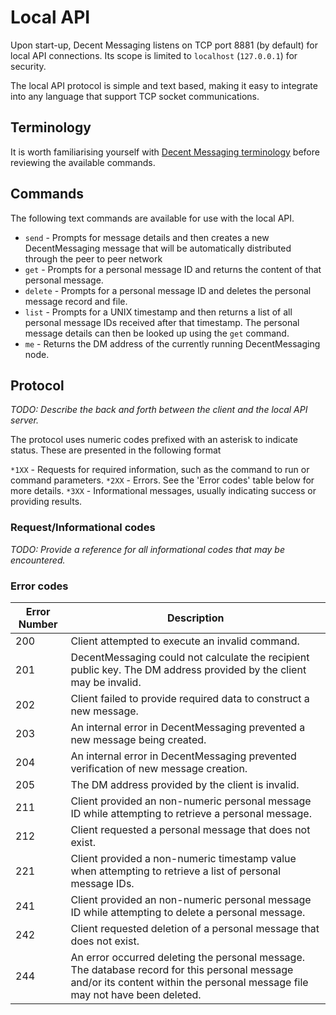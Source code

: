 # Local API

Upon start-up, Decent Messaging listens on TCP port 8881 (by default) for local API connections. Its scope is limited to `localhost` (`127.0.0.1`) for security.

The local API protocol is simple and text based, making it easy to integrate into any language that support TCP socket communications.

## Terminology

It is worth familiarising yourself with [Decent Messaging terminology](terminology.md) before reviewing the available commands.

## Commands
 
The following text commands are available for use with the local API.

* `send` - Prompts for message details and then creates a new DecentMessaging message that will be automatically distributed through the peer to peer network
* `get` - Prompts for a personal message ID and returns the content of that personal message.
* `delete` - Prompts for a personal message ID and deletes the personal message record and file.  
* `list` - Prompts for a UNIX timestamp and then returns a list of all personal message IDs received after that timestamp. The personal message details can then be looked up using the `get` command.
* `me` - Returns the DM address of the currently running DecentMessaging node.

## Protocol

*TODO: Describe the back and forth between the client and the local API server.*

The protocol uses numeric codes prefixed with an asterisk to indicate status. These are presented in the following format

`*1XX` - Requests for required information, such as the command to run or command parameters.
`*2XX` - Errors. See the 'Error codes' table below for more details.
`*3XX` - Informational messages, usually indicating success or providing results.

### Request/Informational codes

*TODO: Provide a reference for all informational codes that may be encountered.*

### Error codes

| Error Number  | Description |
| ------------- | ------------- |
| 200  | Client attempted to execute an invalid command. |
| 201  | DecentMessaging could not calculate the recipient public key. The DM address provided by the client may be invalid. |
| 202  | Client failed to provide required data to construct a new message.  |
| 203  | An internal error in DecentMessaging prevented a new message being created. |
| 204  | An internal error in DecentMessaging prevented verification of new message creation. |
| 205  | The DM address provided by the client is invalid. |
| 211  | Client provided an non-numeric personal message ID while attempting to retrieve a personal message. |
| 212  | Client requested a personal message that does not exist. |
| 221  | Client provided a non-numeric timestamp value when attempting to retrieve a list of personal message IDs. |
| 241  | Client provided an non-numeric personal message ID while attempting to delete a personal message. |
| 242  | Client requested deletion of a personal message that does not exist. |
| 244  | An error occurred deleting the personal message. The database record for this personal message and/or its content within the personal message file may not have been deleted. |
